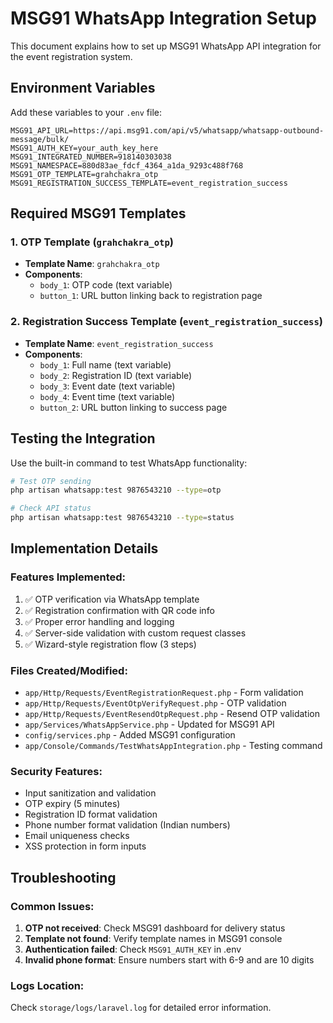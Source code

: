 # MSG91 WhatsApp Integration Setup

This document explains how to set up MSG91 WhatsApp API integration for the event registration system.

## Environment Variables

Add these variables to your `.env` file:

```env
MSG91_API_URL=https://api.msg91.com/api/v5/whatsapp/whatsapp-outbound-message/bulk/
MSG91_AUTH_KEY=your_auth_key_here
MSG91_INTEGRATED_NUMBER=918140303038
MSG91_NAMESPACE=880d83ae_fdcf_4364_a1da_9293c488f768
MSG91_OTP_TEMPLATE=grahchakra_otp
MSG91_REGISTRATION_SUCCESS_TEMPLATE=event_registration_success
```

## Required MSG91 Templates

### 1. OTP Template (`grahchakra_otp`)
- **Template Name**: `grahchakra_otp`
- **Components**:
  - `body_1`: OTP code (text variable)
  - `button_1`: URL button linking back to registration page

### 2. Registration Success Template (`event_registration_success`)
- **Template Name**: `event_registration_success`
- **Components**:
  - `body_1`: Full name (text variable)
  - `body_2`: Registration ID (text variable)  
  - `body_3`: Event date (text variable)
  - `body_4`: Event time (text variable)
  - `button_2`: URL button linking to success page

## Testing the Integration

Use the built-in command to test WhatsApp functionality:

```bash
# Test OTP sending
php artisan whatsapp:test 9876543210 --type=otp

# Check API status
php artisan whatsapp:test 9876543210 --type=status
```

## Implementation Details

### Features Implemented:
1. ✅ OTP verification via WhatsApp template
2. ✅ Registration confirmation with QR code info
3. ✅ Proper error handling and logging
4. ✅ Server-side validation with custom request classes
5. ✅ Wizard-style registration flow (3 steps)

### Files Created/Modified:
- `app/Http/Requests/EventRegistrationRequest.php` - Form validation
- `app/Http/Requests/EventOtpVerifyRequest.php` - OTP validation  
- `app/Http/Requests/EventResendOtpRequest.php` - Resend OTP validation
- `app/Services/WhatsAppService.php` - Updated for MSG91 API
- `config/services.php` - Added MSG91 configuration
- `app/Console/Commands/TestWhatsAppIntegration.php` - Testing command

### Security Features:
- Input sanitization and validation
- OTP expiry (5 minutes)
- Registration ID format validation
- Phone number format validation (Indian numbers)
- Email uniqueness checks
- XSS protection in form inputs

## Troubleshooting

### Common Issues:
1. **OTP not received**: Check MSG91 dashboard for delivery status
2. **Template not found**: Verify template names in MSG91 console
3. **Authentication failed**: Check `MSG91_AUTH_KEY` in .env
4. **Invalid phone format**: Ensure numbers start with 6-9 and are 10 digits

### Logs Location:
Check `storage/logs/laravel.log` for detailed error information.
